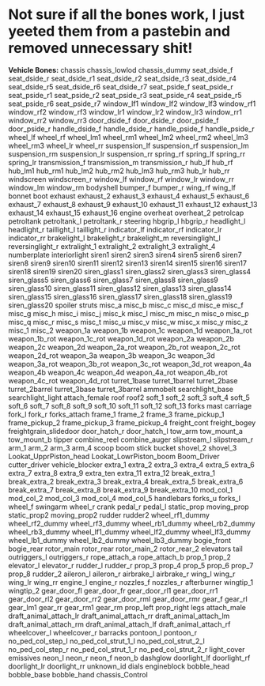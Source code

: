 # Not sure if all the bones work, I just yeeted them from a pastebin and removed unnecessary shit!

**Vehicle Bones:**
chassis
chassis_lowlod
chassis_dummy
seat_dside_f
seat_dside_r
seat_dside_r1
seat_dside_r2
seat_dside_r3
seat_dside_r4
seat_dside_r5
seat_dside_r6
seat_dside_r7
seat_pside_f
seat_pside_r
seat_pside_r1
seat_pside_r2
seat_pside_r3
seat_pside_r4
seat_pside_r5
seat_pside_r6
seat_pside_r7
window_lf1
window_lf2
window_lf3
window_rf1
window_rf2
window_rf3
window_lr1
window_lr2
window_lr3
window_rr1
window_rr2
window_rr3
door_dside_f
door_dside_r
door_pside_f
door_pside_r
handle_dside_f
handle_dside_r
handle_pside_f
handle_pside_r
wheel_lf
wheel_rf
wheel_lm1
wheel_rm1
wheel_lm2
wheel_rm2
wheel_lm3
wheel_rm3
wheel_lr
wheel_rr
suspension_lf
suspension_rf
suspension_lm
suspension_rm
suspension_lr
suspension_rr
spring_rf
spring_lf
spring_rr
spring_lr
transmission_f
transmission_m
transmission_r
hub_lf
hub_rf
hub_lm1
hub_rm1
hub_lm2
hub_rm2
hub_lm3
hub_rm3
hub_lr
hub_rr
windscreen
windscreen_r
window_lf
window_rf
window_lr
window_rr
window_lm
window_rm
bodyshell
bumper_f
bumper_r
wing_rf
wing_lf
bonnet
boot
exhaust
exhaust_2
exhaust_3
exhaust_4
exhaust_5
exhaust_6
exhaust_7
exhaust_8
exhaust_9
exhaust_10
exhaust_11
exhaust_12
exhaust_13
exhaust_14
exhaust_15
exhaust_16
engine
overheat
overheat_2
petrolcap
petroltank
petroltank_l
petroltank_r
steering
hbgrip_l
hbgrip_r
headlight_l
headlight_r
taillight_l
taillight_r
indicator_lf
indicator_rf
indicator_lr
indicator_rr
brakelight_l
brakelight_r
brakelight_m
reversinglight_l
reversinglight_r
extralight_1
extralight_2
extralight_3
extralight_4
numberplate
interiorlight
siren1
siren2
siren3
siren4
siren5
siren6
siren7
siren8
siren9
siren10
siren11
siren12
siren13
siren14
siren15
siren16
siren17
siren18
siren19
siren20
siren_glass1
siren_glass2
siren_glass3
siren_glass4
siren_glass5
siren_glass6
siren_glass7
siren_glass8
siren_glass9
siren_glass10
siren_glass11
siren_glass12
siren_glass13
siren_glass14
siren_glass15
siren_glass16
siren_glass17
siren_glass18
siren_glass19
siren_glass20
spoiler
struts
misc_a
misc_b
misc_c
misc_d
misc_e
misc_f
misc_g
misc_h
misc_i
misc_j
misc_k
misc_l
misc_m
misc_n
misc_o
misc_p
misc_q
misc_r
misc_s
misc_t
misc_u
misc_v
misc_w
misc_x
misc_y
misc_z
misc_1
misc_2
weapon_1a
weapon_1b
weapon_1c
weapon_1d
weapon_1a_rot
weapon_1b_rot
weapon_1c_rot
weapon_1d_rot
weapon_2a
weapon_2b
weapon_2c
weapon_2d
weapon_2a_rot
weapon_2b_rot
weapon_2c_rot
weapon_2d_rot
weapon_3a
weapon_3b
weapon_3c
weapon_3d
weapon_3a_rot
weapon_3b_rot
weapon_3c_rot
weapon_3d_rot
weapon_4a
weapon_4b
weapon_4c
weapon_4d
weapon_4a_rot
weapon_4b_rot
weapon_4c_rot
weapon_4d_rot
turret_1base
turret_1barrel
turret_2base
turret_2barrel
turret_3base
turret_3barrel
ammobelt
searchlight_base
searchlight_light
attach_female
roof
roof2
soft_1
soft_2
soft_3
soft_4
soft_5
soft_6
soft_7
soft_8
soft_9
soft_10
soft_11
soft_12
soft_13
forks
mast
carriage
fork_l
fork_r
forks_attach
frame_1
frame_2
frame_3
frame_pickup_1
frame_pickup_2
frame_pickup_3
frame_pickup_4
freight_cont
freight_bogey
freightgrain_slidedoor
door_hatch_r
door_hatch_l
tow_arm
tow_mount_a
tow_mount_b
tipper
combine_reel
combine_auger
slipstream_l
slipstream_r
arm_1
arm_2
arm_3
arm_4
scoop
boom
stick
bucket
shovel_2
shovel_3
Lookat_UpprPiston_head
Lookat_LowrPiston_boom
Boom_Driver
cutter_driver
vehicle_blocker
extra_1
extra_2
extra_3
extra_4
extra_5
extra_6
extra_7
extra_8
extra_9
extra_ten
extra_11
extra_12
break_extra_1
break_extra_2
break_extra_3
break_extra_4
break_extra_5
break_extra_6
break_extra_7
break_extra_8
break_extra_9
break_extra_10
mod_col_1
mod_col_2
mod_col_3
mod_col_4
mod_col_5
handlebars
forks_u
forks_l
wheel_f
swingarm
wheel_r
crank
pedal_r
pedal_l
static_prop
moving_prop
static_prop2
moving_prop2
rudder
rudder2
wheel_rf1_dummy
wheel_rf2_dummy
wheel_rf3_dummy
wheel_rb1_dummy
wheel_rb2_dummy
wheel_rb3_dummy
wheel_lf1_dummy
wheel_lf2_dummy
wheel_lf3_dummy
wheel_lb1_dummy
wheel_lb2_dummy
wheel_lb3_dummy
bogie_front
bogie_rear
rotor_main
rotor_rear
rotor_main_2
rotor_rear_2
elevators
tail
outriggers_l
outriggers_r
rope_attach_a
rope_attach_b
prop_1
prop_2
elevator_l
elevator_r
rudder_l
rudder_r
prop_3
prop_4
prop_5
prop_6
prop_7
prop_8
rudder_2
aileron_l
aileron_r
airbrake_l
airbrake_r
wing_l
wing_r
wing_lr
wing_rr
engine_l
engine_r
nozzles_f
nozzles_r
afterburner
wingtip_1
wingtip_2
gear_door_fl
gear_door_fr
gear_door_rl1
gear_door_rr1
gear_door_rl2
gear_door_rr2
gear_door_rml
gear_door_rmr
gear_f
gear_rl
gear_lm1
gear_rr
gear_rm1
gear_rm
prop_left
prop_right
legs
attach_male
draft_animal_attach_lr
draft_animal_attach_rr
draft_animal_attach_lm
draft_animal_attach_rm
draft_animal_attach_lf
draft_animal_attach_rf
wheelcover_l
wheelcover_r
barracks
pontoon_l
pontoon_r
no_ped_col_step_l
no_ped_col_strut_1_l
no_ped_col_strut_2_l
no_ped_col_step_r
no_ped_col_strut_1_r
no_ped_col_strut_2_r
light_cover
emissives
neon_l
neon_r
neon_f
neon_b
dashglow
doorlight_lf
doorlight_rf
doorlight_lr
doorlight_rr
unknown_id
dials
engineblock
bobble_head
bobble_base
bobble_hand
chassis_Control
